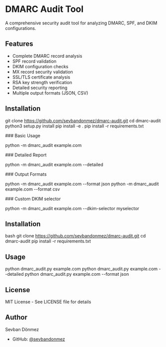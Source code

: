 # DMARC Audit Tool

A comprehensive security audit tool for analyzing DMARC, SPF, and DKIM configurations.

## Features

- Complete DMARC record analysis
- SPF record validation
- DKIM configuration checks
- MX record security validation
- SSL/TLS certificate analysis
- RSA key strength verification
- Detailed security reporting
- Multiple output formats (JSON, CSV)

## Installation

git clone https://github.com/sevbandonmez/dmarc-audit.git
cd dmarc-audit
python3 setup.py install
pip install -e .
pip install -r requirements.txt

### Basic Usage

python -m dmarc_audit example.com

### Detailed Report

python -m dmarc_audit example.com --detailed    

### Output Formats

python -m dmarc_audit example.com --format json
python -m dmarc_audit example.com --format csv      

### Custom DKIM selector

python -m dmarc_audit example.com --dkim-selector myselector

## Installation

bash
git clone https://github.com/sevbandonmez/dmarc-audit.git
cd dmarc-audit
pip install -r requirements.txt

## Usage

python dmarc_audit.py example.com
python dmarc_audit.py example.com --detailed
python dmarc_audit.py example.com --format json

## License

MIT License - See LICENSE file for details

## Author

Sevban Dönmez
- GitHub: [@sevbandonmez](https://github.com/sevbandonmez)